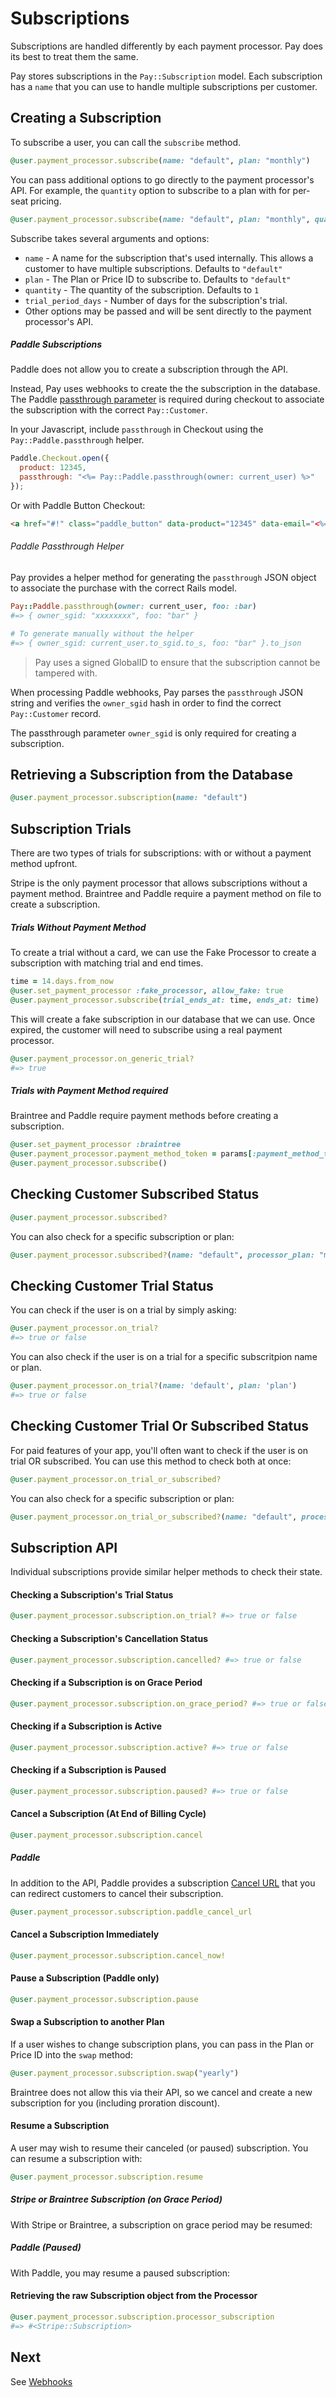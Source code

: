 # Subscriptions

Subscriptions are handled differently by each payment processor. Pay does its best to treat them the same.

Pay stores subscriptions in the `Pay::Subscription` model. Each subscription has a `name` that you can use to handle multiple subscriptions per customer.

## Creating a Subscription

To subscribe a user, you can call the `subscribe` method.

```ruby
@user.payment_processor.subscribe(name: "default", plan: "monthly")
```

You can pass additional options to go directly to the payment processor's API. For example, the `quantity` option to subscribe to a plan with for per-seat pricing.

```ruby
@user.payment_processor.subscribe(name: "default", plan: "monthly", quantity: 3)
```

Subscribe takes several arguments and options:

* `name` - A name for the subscription that's used internally. This allows a customer to have multiple subscriptions. Defaults to `"default"`
* `plan` - The Plan or Price ID to subscribe to. Defaults to `"default"`
* `quantity` - The quantity of the subscription. Defaults to `1`
* `trial_period_days` - Number of days for the subscription's trial.
* Other options may be passed and will be sent directly to the payment processor's API.

##### Paddle Subscriptions

Paddle does not allow you to create a subscription through the API.

Instead, Pay uses webhooks to create the the subscription in the database. The Paddle [passthrough parameter](https://developer.paddle.com/guides/how-tos/checkout/pass-parameters) is required during checkout to associate the subscription with the correct `Pay::Customer`.

In your Javascript, include `passthrough` in Checkout using the `Pay::Paddle.passthrough` helper.

```javascript
Paddle.Checkout.open({
  product: 12345,
  passthrough: "<%= Pay::Paddle.passthrough(owner: current_user) %>"
});
```

Or with Paddle Button Checkout:

```html
<a href="#!" class="paddle_button" data-product="12345" data-email="<%= current_user.email %>" data-passthrough="<%= Pay::Paddle.passthrough(owner: current_user) %>"
```

###### Paddle Passthrough Helper

Pay provides a helper method for generating the `passthrough` JSON object to associate the purchase with the correct Rails model.

```ruby
Pay::Paddle.passthrough(owner: current_user, foo: :bar)
#=> { owner_sgid: "xxxxxxxx", foo: "bar" }

# To generate manually without the helper
#=> { owner_sgid: current_user.to_sgid.to_s, foo: "bar" }.to_json
```

> Pay uses a signed GlobalID to ensure that the subscription cannot be tampered with.

When processing Paddle webhooks, Pay parses the `passthrough` JSON string and verifies the `owner_sgid` hash in order to find the correct `Pay::Customer` record.

The passthrough parameter `owner_sgid` is only required for creating a subscription.

## Retrieving a Subscription from the Database

```ruby
@user.payment_processor.subscription(name: "default")
```

## Subscription Trials

There are two types of trials for subscriptions: with or without a payment method upfront.

Stripe is the only payment processor that allows subscriptions without a payment method. Braintree and Paddle require a payment method on file to create a subscription.

##### Trials Without Payment Method

To create a trial without a card, we can use the Fake Processor to create a subscription with matching trial and end times.

```ruby
time = 14.days.from_now
@user.set_payment_processor :fake_processor, allow_fake: true
@user.payment_processor.subscribe(trial_ends_at: time, ends_at: time)
```

This will create a fake subscription in our database that we can use. Once expired, the customer will need to subscribe using a real payment processor.

```ruby
@user.payment_processor.on_generic_trial?
#=> true
```

##### Trials with Payment Method required

Braintree and Paddle require payment methods before creating a subscription.

```ruby
@user.set_payment_processor :braintree
@user.payment_processor.payment_method_token = params[:payment_method_token]
@user.payment_processor.subscribe()
```

## Checking Customer Subscribed Status

```ruby
@user.payment_processor.subscribed?
```

You can also check for a specific subscription or plan:

```ruby
@user.payment_processor.subscribed?(name: "default", processor_plan: "monthly")
```

## Checking Customer Trial Status

You can check if the user is on a trial by simply asking:

```ruby
@user.payment_processor.on_trial?
#=> true or false
```

You can also check if the user is on a trial for a specific subscritpion name or plan.

```ruby
@user.payment_processor.on_trial?(name: 'default', plan: 'plan')
#=> true or false
```

## Checking Customer Trial Or Subscribed Status

For paid features of your app, you'll often want to check if the user is on trial OR subscribed. You can use this method to check both at once:

```ruby
@user.payment_processor.on_trial_or_subscribed?
```

You can also check for a specific subscription or plan:

```ruby
@user.payment_processor.on_trial_or_subscribed?(name: "default", processor_plan: "annual")
```

## Subscription API

Individual subscriptions provide similar helper methods to check their state.

#### Checking a Subscription's Trial Status

```ruby
@user.payment_processor.subscription.on_trial? #=> true or false
```

#### Checking a Subscription's Cancellation Status

```ruby
@user.payment_processor.subscription.cancelled? #=> true or false
```

#### Checking if a Subscription is on Grace Period

```ruby
@user.payment_processor.subscription.on_grace_period? #=> true or false
```

#### Checking if a Subscription is Active

```ruby
@user.payment_processor.subscription.active? #=> true or false
```

#### Checking if a Subscription is Paused

```ruby
@user.payment_processor.subscription.paused? #=> true or false
```

#### Cancel a Subscription (At End of Billing Cycle)

```ruby
@user.payment_processor.subscription.cancel
```

##### Paddle

In addition to the API, Paddle provides a subscription [Cancel URL](https://developer.paddle.com/guides/how-tos/subscriptions/cancel-and-pause) that you can redirect customers to cancel their subscription.

```ruby
@user.payment_processor.subscription.paddle_cancel_url
```

#### Cancel a Subscription Immediately

```ruby
@user.payment_processor.subscription.cancel_now!
```

#### Pause a Subscription (Paddle only)

```ruby
@user.payment_processor.subscription.pause
```

#### Swap a Subscription to another Plan

If a user wishes to change subscription plans, you can pass in the Plan or Price ID into the `swap` method:

```ruby
@user.payment_processor.subscription.swap("yearly")
```

Braintree does not allow this via their API, so we cancel and create a new subscription for you (including proration discount).

#### Resume a Subscription

A user may wish to resume their canceled (or paused) subscription. You can resume a subscription with:

```ruby
@user.payment_processor.subscription.resume
```

##### Stripe or Braintree Subscription (on Grace Period)

With Stripe or Braintree, a subscription on grace period may be resumed:

##### Paddle (Paused)

With Paddle, you may resume a paused subscription:

#### Retrieving the raw Subscription object from the Processor

```ruby
@user.payment_processor.subscription.processor_subscription
#=> #<Stripe::Subscription>
```

## Next

See [Webhooks](7_webhooks.md)
